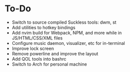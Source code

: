 # To-Do
- Switch to source compiled Suckless tools: dwm, st
- Add utilities to hotkey bindings
- Add nvim build for Webpack, NPM, and more while in JS/HTML/CSS/XML files
- Configure music daemon, visualizer, etc for in-terminal
- Improve lock screen
- Remove powerline and improve the layout
- Add QOL tools into bashrc
- Switch to Arch for personal machine
